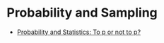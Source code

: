 # Probability and Sampling

- [Probability and Statistics: To p or not to p?](https://www.coursera.org/learn/probability-statistics#syllabus)

